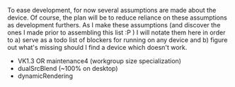 To ease development, for now several assumptions are made about the device. Of course, the plan will be to reduce reliance on these assumptions as development furthers. As I make these assumptions (and discover the ones I made prior to assembling this list :P ) I will notate them here in order to a) serve as a todo list of blockers for running on any device and b) figure out what's missing should I find a device which doesn't work.

* VK1.3 OR maintenance4 (workgroup size specialization)
* dualSrcBlend (~100% on desktop)
* dynamicRendering